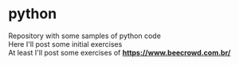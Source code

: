 # python
Repository with some samples of python code \
Here I'll post some initial exercises \
At least I'll post some exercises of **https://www.beecrowd.com.br/**
